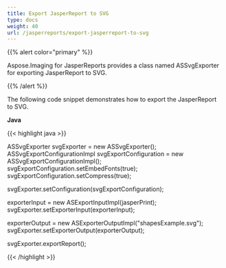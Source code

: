 ```yaml
---
title: Export JasperReport to SVG
type: docs
weight: 40
url: /jasperreports/export-jasperreport-to-svg
---
```


{{% alert color="primary" %}}

Aspose.Imaging for JasperReports provides a class named ASSvgExporter for exporting JasperReport to SVG.

{{% /alert %}}

The following code snippet demonstrates how to export the JasperReport to SVG.

**Java**

{{< highlight java >}}

ASSvgExporter svgExporter = new ASSvgExporter();
ASSvgExportConfigurationImpl svgExportConfiguration = new ASSvgExportConfigurationImpl();
svgExportConfiguration.setEmbedFonts(true);
svgExportConfiguration.setCompress(true);

svgExporter.setConfiguration(svgExportConfiguration);

exporterInput = new ASExportInputImpl(jasperPrint);
svgExporter.setExporterInput(exporterInput);

exporterOutput = new ASExporterOutputImpl("shapesExample.svg");
svgExporter.setExporterOutput(exporterOutput);

svgExporter.exportReport();

{{< /highlight >}}
